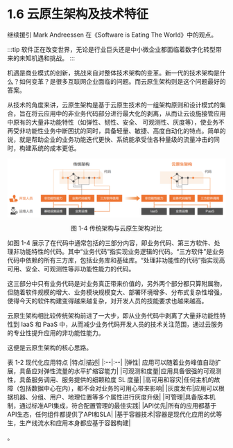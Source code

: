 # 1.6 云原生架构及技术特征

继续援引 Mark Andreessen 在《Software is Eating The World》中的观点。

:::tip <i></i>
软件正在改变世界，无论是行业巨头还是中小微企业都面临着数字化转型带来的未知机遇和挑战。
:::

机遇是商业模式的创新，挑战来自对整体技术架构的变革。新一代的技术架构是什么？如何变革？是很多互联网企业面临的问题。而云原生架构则是这个问题最好的答案。

从技术的角度来讲，云原生架构是基于云原生技术的一组架构原则和设计模式的集合，旨在将云应用中的非业务代码部分进行最大化的剥离，从而让云设施接管应用中原有的大量非功能特性（如弹性、韧性、安全、 可观测性、灰度等），使业务不再受非功能性业务中断困扰的同时，具备轻量、敏捷、高度自动化的特点。简单的说，就是帮助企业的业务功能迭代更快、系统能承受住各种量级的流量冲击的同时，构建系统的成本更低。

<div  align="center">
	<img src="../assets/arc.png" width = "600"  align=center />
	<p>图 1-4 传统架构与云原生架构对比</p>
</div>

如图 1-4 展示了在代码中通常包括的三部分内容，即业务代码、第三方软件、处理非功能特性的代码。其中“业务代码”指实现业务逻辑的代码。“三方软件”是业务代码中依赖的所有三方库，包括业务库和基础库。“处理非功能性的代码”指实现高可用、安全、可观测性等非功能性能力的代码。

这三部分中只有业务代码是对业务真正带来价值的，另外两个部分都只算附属物，但随着软件规模的增大、业务模块规模变大、部署环境增多、分布式复杂性增强，使得今天的软件构建变得越来越复杂，对开发人员的技能要求也越来越高。

云原生架构相比较传统架构前进了一大步，即从业务代码中剥离了大量非功能性特性到 IaaS 和 PaaS 中，从而减少业务代码开发人员的技术关注范围，通过云服务的专业性提升应用的非功能性能力。

这便是云原生架构的核心思路。

表 1-2 现代化应用特点
|特点|描述|
|:--|:--|
|弹性| 应用可以随着业务峰值自动扩展，具备应对弹性流量的水平扩缩容能力|
|可观测和度量|应用具备很强的可观测性，具备服务调用、服务提供的细颗粒度 SL 度量|
|高可用和容灾|任何主机的故障（包括数据中心在内），都不会对业务的可用心带来影响|
|灰度发布|应用可以根据机器、分组、用户、地理位置等多个属性进行灰度升级|
|可管理|具备版本机制，通过标准API集成，符合配置管理的最佳实践|
|API优先|所有的应用都基于API生态，任何组件都提供了API和SLA|
|基于容器技术|容器是现代化应用的优等生，生产线流水和应用本身都应基于容器构建|


。